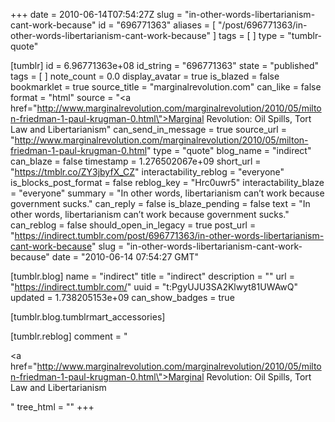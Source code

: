 +++
date = 2010-06-14T07:54:27Z
slug = "in-other-words-libertarianism-cant-work-because"
id = "696771363"
aliases = [ "/post/696771363/in-other-words-libertarianism-cant-work-because" ]
tags = [ ]
type = "tumblr-quote"

[tumblr]
id = 6.96771363e+08
id_string = "696771363"
state = "published"
tags = [ ]
note_count = 0.0
display_avatar = true
is_blazed = false
bookmarklet = true
source_title = "marginalrevolution.com"
can_like = false
format = "html"
source = "<a href=\"http://www.marginalrevolution.com/marginalrevolution/2010/05/milton-friedman-1-paul-krugman-0.html\">Marginal Revolution: Oil Spills, Tort Law and Libertarianism</a>"
can_send_in_message = true
source_url = "http://www.marginalrevolution.com/marginalrevolution/2010/05/milton-friedman-1-paul-krugman-0.html"
type = "quote"
blog_name = "indirect"
can_blaze = false
timestamp = 1.276502067e+09
short_url = "https://tmblr.co/ZY3jbyfX_CZ"
interactability_reblog = "everyone"
is_blocks_post_format = false
reblog_key = "Hrc0uwr5"
interactability_blaze = "everyone"
summary = "In other words, libertarianism can’t work because government sucks."
can_reply = false
is_blaze_pending = false
text = "In other words, libertarianism can&rsquo;t work because government sucks."
can_reblog = false
should_open_in_legacy = true
post_url = "https://indirect.tumblr.com/post/696771363/in-other-words-libertarianism-cant-work-because"
slug = "in-other-words-libertarianism-cant-work-because"
date = "2010-06-14 07:54:27 GMT"

[tumblr.blog]
name = "indirect"
title = "indirect"
description = ""
url = "https://indirect.tumblr.com/"
uuid = "t:PgyUJU3SA2Klwyt81UWAwQ"
updated = 1.738205153e+09
can_show_badges = true

[tumblr.blog.tumblrmart_accessories]

[tumblr.reblog]
comment = "<p><a href=\"http://www.marginalrevolution.com/marginalrevolution/2010/05/milton-friedman-1-paul-krugman-0.html\">Marginal Revolution: Oil Spills, Tort Law and Libertarianism</a></p>"
tree_html = ""
+++

